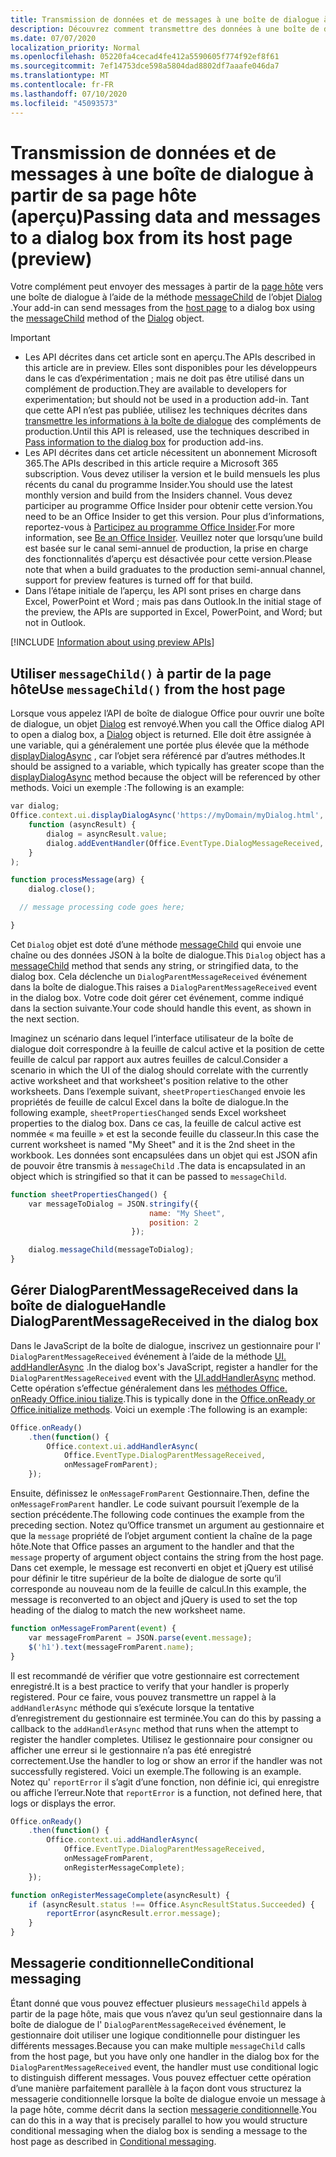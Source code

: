 ```yaml
---
title: Transmission de données et de messages à une boîte de dialogue à partir de sa page hôte
description: Découvrez comment transmettre des données à une boîte de dialogue à partir de la page hôte à l’aide des API messageChild et DialogParentMessageReceived.
ms.date: 07/07/2020
localization_priority: Normal
ms.openlocfilehash: 05220fa4cecad4fe412a5590605f774f92ef8f61
ms.sourcegitcommit: 7ef14753dce598a5804dad8802df7aaafe046da7
ms.translationtype: MT
ms.contentlocale: fr-FR
ms.lasthandoff: 07/10/2020
ms.locfileid: "45093573"
---
```

# <a name="passing-data-and-messages-to-a-dialog-box-from-its-host-page-preview"></a><span data-ttu-id="c6904-103">Transmission de données et de messages à une boîte de dialogue à partir de sa page hôte (aperçu)</span><span class="sxs-lookup"><span data-stu-id="c6904-103">Passing data and messages to a dialog box from its host page (preview)</span></span>

<span data-ttu-id="c6904-104">Votre complément peut envoyer des messages à partir de la [page hôte](dialog-api-in-office-add-ins.md#open-a-dialog-box-from-a-host-page) vers une boîte de dialogue à l’aide de la méthode [messageChild](/javascript/api/office/office.dialog#messagechild-message-) de l’objet [Dialog](/javascript/api/office/office.dialog) .</span><span class="sxs-lookup"><span data-stu-id="c6904-104">Your add-in can send messages from the [host page](dialog-api-in-office-add-ins.md#open-a-dialog-box-from-a-host-page) to a dialog box using the [messageChild](/javascript/api/office/office.dialog#messagechild-message-) method of the [Dialog](/javascript/api/office/office.dialog) object.</span></span>

> [!Important]
>
> - <span data-ttu-id="c6904-105">Les API décrites dans cet article sont en aperçu.</span><span class="sxs-lookup"><span data-stu-id="c6904-105">The APIs described in this article are in preview.</span></span> <span data-ttu-id="c6904-106">Elles sont disponibles pour les développeurs dans le cas d’expérimentation ; mais ne doit pas être utilisé dans un complément de production.</span><span class="sxs-lookup"><span data-stu-id="c6904-106">They are available to developers for experimentation; but should not be used in a production add-in.</span></span> <span data-ttu-id="c6904-107">Tant que cette API n’est pas publiée, utilisez les techniques décrites dans [transmettre les informations à la boîte de dialogue](dialog-api-in-office-add-ins.md#pass-information-to-the-dialog-box) des compléments de production.</span><span class="sxs-lookup"><span data-stu-id="c6904-107">Until this API is released, use the techniques described in [Pass information to the dialog box](dialog-api-in-office-add-ins.md#pass-information-to-the-dialog-box) for production add-ins.</span></span>
> - <span data-ttu-id="c6904-108">Les API décrites dans cet article nécessitent un abonnement Microsoft 365.</span><span class="sxs-lookup"><span data-stu-id="c6904-108">The APIs described in this article require a Microsoft 365 subscription.</span></span> <span data-ttu-id="c6904-109">Vous devez utiliser la version et le build mensuels les plus récents du canal du programme Insider.</span><span class="sxs-lookup"><span data-stu-id="c6904-109">You should use the latest monthly version and build from the Insiders channel.</span></span> <span data-ttu-id="c6904-110">Vous devez participer au programme Office Insider pour obtenir cette version.</span><span class="sxs-lookup"><span data-stu-id="c6904-110">You need to be an Office Insider to get this version.</span></span> <span data-ttu-id="c6904-111">Pour plus d’informations, reportez-vous à [Participez au programme Office Insider](https://insider.office.com).</span><span class="sxs-lookup"><span data-stu-id="c6904-111">For more information, see [Be an Office Insider](https://insider.office.com).</span></span> <span data-ttu-id="c6904-112">Veuillez noter que lorsqu’une build est basée sur le canal semi-annuel de production, la prise en charge des fonctionnalités d’aperçu est désactivée pour cette version.</span><span class="sxs-lookup"><span data-stu-id="c6904-112">Please note that when a build graduates to the production semi-annual channel, support for preview features is turned off for that build.</span></span>
> - <span data-ttu-id="c6904-113">Dans l’étape initiale de l’aperçu, les API sont prises en charge dans Excel, PowerPoint et Word ; mais pas dans Outlook.</span><span class="sxs-lookup"><span data-stu-id="c6904-113">In the initial stage of the preview, the APIs are supported in Excel, PowerPoint, and Word; but not in Outlook.</span></span>
>
> [!INCLUDE [Information about using preview APIs](../includes/using-preview-apis.md)]

## <a name="use-messagechild-from-the-host-page"></a><span data-ttu-id="c6904-114">Utiliser `messageChild()` à partir de la page hôte</span><span class="sxs-lookup"><span data-stu-id="c6904-114">Use `messageChild()` from the host page</span></span>

<span data-ttu-id="c6904-115">Lorsque vous appelez l’API de boîte de dialogue Office pour ouvrir une boîte de dialogue, un objet [Dialog](/javascript/api/office/office.dialog) est renvoyé.</span><span class="sxs-lookup"><span data-stu-id="c6904-115">When you call the Office dialog API to open a dialog box, a [Dialog](/javascript/api/office/office.dialog) object is returned.</span></span> <span data-ttu-id="c6904-116">Elle doit être assignée à une variable, qui a généralement une portée plus élevée que la méthode [displayDialogAsync](/javascript/api/office/office.ui#displaydialogasync-startaddress--callback-) , car l’objet sera référencé par d’autres méthodes.</span><span class="sxs-lookup"><span data-stu-id="c6904-116">It should be assigned to a variable, which typically has greater scope than the [displayDialogAsync](/javascript/api/office/office.ui#displaydialogasync-startaddress--callback-) method because the object will be referenced by other methods.</span></span> <span data-ttu-id="c6904-117">Voici un exemple :</span><span class="sxs-lookup"><span data-stu-id="c6904-117">The following is an example:</span></span>

```javascript
var dialog;
Office.context.ui.displayDialogAsync('https://myDomain/myDialog.html',
    function (asyncResult) {
        dialog = asyncResult.value;
        dialog.addEventHandler(Office.EventType.DialogMessageReceived, processMessage);
    }
);

function processMessage(arg) {
    dialog.close();

  // message processing code goes here;

}
```

<span data-ttu-id="c6904-118">Cet `Dialog` objet est doté d’une méthode [messageChild](/javascript/api/office/office.dialog#messagechild-message-) qui envoie une chaîne ou des données JSON à la boîte de dialogue.</span><span class="sxs-lookup"><span data-stu-id="c6904-118">This `Dialog` object has a [messageChild](/javascript/api/office/office.dialog#messagechild-message-) method that sends any string, or stringified data, to the dialog box.</span></span> <span data-ttu-id="c6904-119">Cela déclenche un `DialogParentMessageReceived` événement dans la boîte de dialogue.</span><span class="sxs-lookup"><span data-stu-id="c6904-119">This raises a `DialogParentMessageReceived` event in the dialog box.</span></span> <span data-ttu-id="c6904-120">Votre code doit gérer cet événement, comme indiqué dans la section suivante.</span><span class="sxs-lookup"><span data-stu-id="c6904-120">Your code should handle this event, as shown in the next section.</span></span>

<span data-ttu-id="c6904-121">Imaginez un scénario dans lequel l’interface utilisateur de la boîte de dialogue doit correspondre à la feuille de calcul active et la position de cette feuille de calcul par rapport aux autres feuilles de calcul.</span><span class="sxs-lookup"><span data-stu-id="c6904-121">Consider a scenario in which the UI of the dialog should correlate with the currently active worksheet and that worksheet's position relative to the other worksheets.</span></span> <span data-ttu-id="c6904-122">Dans l’exemple suivant, `sheetPropertiesChanged` envoie les propriétés de feuille de calcul Excel dans la boîte de dialogue.</span><span class="sxs-lookup"><span data-stu-id="c6904-122">In the following example, `sheetPropertiesChanged` sends Excel worksheet properties to the dialog box.</span></span> <span data-ttu-id="c6904-123">Dans ce cas, la feuille de calcul active est nommée « ma feuille » et est la seconde feuille du classeur.</span><span class="sxs-lookup"><span data-stu-id="c6904-123">In this case the current worksheet is named "My Sheet" and it is the 2nd sheet in the workbook.</span></span> <span data-ttu-id="c6904-124">Les données sont encapsulées dans un objet qui est JSON afin de pouvoir être transmis à `messageChild` .</span><span class="sxs-lookup"><span data-stu-id="c6904-124">The data is encapsulated in an object which is stringified so that it can be passed to `messageChild`.</span></span>

```javascript
function sheetPropertiesChanged() {
    var messageToDialog = JSON.stringify({
                               name: "My Sheet",
                               position: 2
                           });

    dialog.messageChild(messageToDialog);
}
```

## <a name="handle-dialogparentmessagereceived-in-the-dialog-box"></a><span data-ttu-id="c6904-125">Gérer DialogParentMessageReceived dans la boîte de dialogue</span><span class="sxs-lookup"><span data-stu-id="c6904-125">Handle DialogParentMessageReceived in the dialog box</span></span>

<span data-ttu-id="c6904-126">Dans le JavaScript de la boîte de dialogue, inscrivez un gestionnaire pour l' `DialogParentMessageReceived` événement à l’aide de la méthode [UI. addHandlerAsync](/javascript/api/office/office.ui#addhandlerasync-eventtype--handler--options--callback-) .</span><span class="sxs-lookup"><span data-stu-id="c6904-126">In the dialog box's JavaScript, register a handler for the `DialogParentMessageReceived` event with the [UI.addHandlerAsync](/javascript/api/office/office.ui#addhandlerasync-eventtype--handler--options--callback-) method.</span></span> <span data-ttu-id="c6904-127">Cette opération s’effectue généralement dans les [méthodes Office. onReady Office.iniou tialize](initialize-add-in.md).</span><span class="sxs-lookup"><span data-stu-id="c6904-127">This is typically done in the [Office.onReady or Office.initialize methods](initialize-add-in.md).</span></span> <span data-ttu-id="c6904-128">Voici un exemple :</span><span class="sxs-lookup"><span data-stu-id="c6904-128">The following is an example:</span></span>

```javascript
Office.onReady()
    .then(function() {
        Office.context.ui.addHandlerAsync(
            Office.EventType.DialogParentMessageReceived,
            onMessageFromParent);
    });
```

<span data-ttu-id="c6904-129">Ensuite, définissez le `onMessageFromParent` Gestionnaire.</span><span class="sxs-lookup"><span data-stu-id="c6904-129">Then, define the `onMessageFromParent` handler.</span></span> <span data-ttu-id="c6904-130">Le code suivant poursuit l’exemple de la section précédente.</span><span class="sxs-lookup"><span data-stu-id="c6904-130">The following code continues the example from the preceding section.</span></span> <span data-ttu-id="c6904-131">Notez qu’Office transmet un argument au gestionnaire et que la `message` propriété de l’objet argument contient la chaîne de la page hôte.</span><span class="sxs-lookup"><span data-stu-id="c6904-131">Note that Office passes an argument to the handler and that the `message` property of argument object contains the string from the host page.</span></span> <span data-ttu-id="c6904-132">Dans cet exemple, le message est reconverti en objet et jQuery est utilisé pour définir le titre supérieur de la boîte de dialogue de sorte qu’il corresponde au nouveau nom de la feuille de calcul.</span><span class="sxs-lookup"><span data-stu-id="c6904-132">In this example, the message is reconverted to an object and jQuery is used to set the top heading of the dialog to match the new worksheet name.</span></span>

```javascript
function onMessageFromParent(event) {
    var messageFromParent = JSON.parse(event.message);
    $('h1').text(messageFromParent.name);
}
```

<span data-ttu-id="c6904-133">Il est recommandé de vérifier que votre gestionnaire est correctement enregistré.</span><span class="sxs-lookup"><span data-stu-id="c6904-133">It is a best practice to verify that your handler is properly registered.</span></span> <span data-ttu-id="c6904-134">Pour ce faire, vous pouvez transmettre un rappel à la `addHandlerAsync` méthode qui s’exécute lorsque la tentative d’enregistrement du gestionnaire est terminée.</span><span class="sxs-lookup"><span data-stu-id="c6904-134">You can do this by passing a callback to the `addHandlerAsync` method that runs when the attempt to register the handler completes.</span></span> <span data-ttu-id="c6904-135">Utilisez le gestionnaire pour consigner ou afficher une erreur si le gestionnaire n’a pas été enregistré correctement.</span><span class="sxs-lookup"><span data-stu-id="c6904-135">Use the handler to log or show an error if the handler was not successfully registered.</span></span> <span data-ttu-id="c6904-136">Voici un exemple.</span><span class="sxs-lookup"><span data-stu-id="c6904-136">The following is an example.</span></span> <span data-ttu-id="c6904-137">Notez qu' `reportError` il s’agit d’une fonction, non définie ici, qui enregistre ou affiche l’erreur.</span><span class="sxs-lookup"><span data-stu-id="c6904-137">Note that `reportError` is a function, not defined here, that logs or displays the error.</span></span>

```javascript
Office.onReady()
    .then(function() {
        Office.context.ui.addHandlerAsync(
            Office.EventType.DialogParentMessageReceived,
            onMessageFromParent,
            onRegisterMessageComplete);
    });

function onRegisterMessageComplete(asyncResult) {
    if (asyncResult.status !== Office.AsyncResultStatus.Succeeded) {
        reportError(asyncResult.error.message);
    }
}
```

## <a name="conditional-messaging"></a><span data-ttu-id="c6904-138">Messagerie conditionnelle</span><span class="sxs-lookup"><span data-stu-id="c6904-138">Conditional messaging</span></span>

<span data-ttu-id="c6904-139">Étant donné que vous pouvez effectuer plusieurs `messageChild` appels à partir de la page hôte, mais que vous n’avez qu’un seul gestionnaire dans la boîte de dialogue de l' `DialogParentMessageReceived` événement, le gestionnaire doit utiliser une logique conditionnelle pour distinguer les différents messages.</span><span class="sxs-lookup"><span data-stu-id="c6904-139">Because you can make multiple `messageChild` calls from the host page, but you have only one handler in the dialog box for the `DialogParentMessageReceived` event, the handler must use conditional logic to distinguish different messages.</span></span> <span data-ttu-id="c6904-140">Vous pouvez effectuer cette opération d’une manière parfaitement parallèle à la façon dont vous structurez la messagerie conditionnelle lorsque la boîte de dialogue envoie un message à la page hôte, comme décrit dans la section [messagerie conditionnelle](dialog-api-in-office-add-ins.md#conditional-messaging).</span><span class="sxs-lookup"><span data-stu-id="c6904-140">You can do this in a way that is precisely parallel to how you would structure conditional messaging when the dialog box is sending a message to the host page as described in [Conditional messaging](dialog-api-in-office-add-ins.md#conditional-messaging).</span></span>
